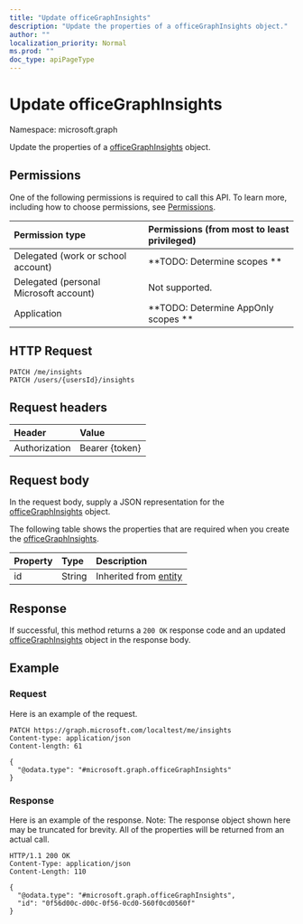 ```yaml
---
title: "Update officeGraphInsights"
description: "Update the properties of a officeGraphInsights object."
author: ""
localization_priority: Normal
ms.prod: ""
doc_type: apiPageType
---
```


# Update officeGraphInsights

Namespace: microsoft.graph

Update the properties of a [officeGraphInsights](../resources/officegraphinsights.md) object.

## Permissions
One of the following permissions is required to call this API. To learn more, including how to choose permissions, see [Permissions](/concepts/permissions-reference.md).

|Permission type|Permissions (from most to least privileged)|
|:---|:---|
|Delegated (work or school account)|**TODO: Determine scopes **|
|Delegated (personal Microsoft account)|Not supported.|
|Application|**TODO: Determine AppOnly scopes **|

## HTTP Request
<!-- {
  "blockType": "ignored"
}
-->
``` http
PATCH /me/insights
PATCH /users/{usersId}/insights
```

## Request headers
|Header|Value|
|:---|:---|
|Authorization|Bearer {token}|

## Request body
In the request body, supply a JSON representation for the [officeGraphInsights](../resources/officegraphinsights.md) object.

The following table shows the properties that are required when you create the [officeGraphInsights](../resources/officegraphinsights.md).

|Property|Type|Description|
|:---|:---|:---|
|id|String| Inherited from [entity](../resources/entity.md)|



## Response
If successful, this method returns a `200 OK` response code and an updated [officeGraphInsights](../resources/officegraphinsights.md) object in the response body.

## Example

### Request
Here is an example of the request.
<!-- {
  "blockType": "request",
  "name": "update_officegraphinsights"
}
-->
``` http
PATCH https://graph.microsoft.com/localtest/me/insights
Content-type: application/json
Content-length: 61

{
  "@odata.type": "#microsoft.graph.officeGraphInsights"
}
```

### Response
Here is an example of the response. Note: The response object shown here may be truncated for brevity. All of the properties will be returned from an actual call.
<!-- {
  "blockType": "response",
  "truncated": true
}
-->
``` http
HTTP/1.1 200 OK
Content-Type: application/json
Content-Length: 110

{
  "@odata.type": "#microsoft.graph.officeGraphInsights",
  "id": "0f56d00c-d00c-0f56-0cd0-560f0cd0560f"
}
```

